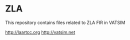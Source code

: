 ZLA
===

This repository contains files related to ZLA FIR in VATSIM

http://laartcc.org
http://vatsim.net
